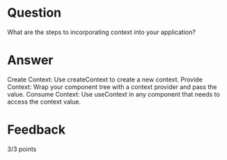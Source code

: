 # Question

What are the steps to incorporating context into your application?

# Answer

Create Context: Use createContext to create a new context.
Provide Context: Wrap your component tree with a context provider and pass the value.
Consume Context: Use useContext in any component that needs to access the context value.

# Feedback

3/3 points
